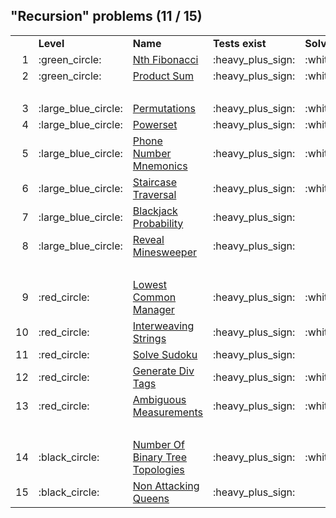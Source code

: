 ## "Recursion" problems (11 / 15)

<table>
    <tbody>
        <tr>
            <td>
                &nbsp;
            </td>
            <td>
                <strong>Level</strong>
            </td>
            <td>
                <strong>Name</strong>
            </td>
            <td>
                <strong>Tests exist</strong>
            </td>
            <td>
                <strong>Solved</strong>
            </td>
        </tr>
        <tr>
            <td style="text-align:right;">
                1
            </td>
            <td>
                :green_circle:
            </td>
            <td>
                <a href="Easy/nth-fibonacci/">Nth Fibonacci</a>
            </td>
            <td>
                :heavy_plus_sign:
            </td>
            <td>
                :white_check_mark:
            </td>
        </tr>
        <tr>
            <td style="text-align:right;">
                2
            </td>
            <td>
                :green_circle:
            </td>
            <td>
                <a href="Easy/product-sum/">Product Sum</a>
            </td>
            <td>
                :heavy_plus_sign:
            </td>
            <td>
                :white_check_mark:
            </td>
        </tr>
        <tr>
            <td colspan="5">
                &nbsp;
            </td>
        </tr>
        <tr>
            <td style="text-align:right;">
                3
            </td>
            <td>
                :large_blue_circle:
            </td>
            <td>
                <a href="Medium/permutations/">Permutations</a>
            </td>
            <td>
                :heavy_plus_sign:
            </td>
            <td>
                :white_check_mark:
            </td>
        </tr>
        <tr>
            <td style="text-align:right;">
                4
            </td>
            <td>
                :large_blue_circle:
            </td>
            <td>
                <a href="Medium/powerset/">Powerset</a>
            </td>
            <td>
                :heavy_plus_sign:
            </td>
            <td>
                :white_check_mark:
            </td>
        </tr>
        <tr>
            <td style="text-align:right;">
                5
            </td>
            <td>
                :large_blue_circle:
            </td>
            <td>
                <a href="Medium/phone-number-mnemonics/">Phone Number Mnemonics</a>
            </td>
            <td>
                :heavy_plus_sign:
            </td>
            <td>
                :white_check_mark:
            </td>
        </tr>
        <tr>
            <td style="text-align:right;">
                6
            </td>
            <td>
                :large_blue_circle:
            </td>
            <td>
                <a href="Medium/staircase-traversal/">Staircase Traversal</a>
            </td>
            <td>
                :heavy_plus_sign:
            </td>
            <td>
                :white_check_mark:
            </td>
        </tr>
        <tr>
            <td style="text-align:right;">
                7
            </td>
            <td>
                :large_blue_circle:
            </td>
            <td>
                <a href="Medium/blackjack-probability/">Blackjack Probability</a>
            </td>
            <td>
                :heavy_plus_sign:
            </td>
            <td>
                &nbsp;
            </td>
        </tr>
        <tr>
            <td style="text-align:right;">
                8
            </td>
            <td>
                :large_blue_circle:
            </td>
            <td>
                <a href="Medium/reveal-minesweeper/">Reveal Minesweeper</a>
            </td>
            <td>
                :heavy_plus_sign:
            </td>
            <td>
                &nbsp;
            </td>
        </tr>
        <tr>
            <td colspan="5">
                &nbsp;
            </td>
        </tr>
        <tr>
            <td style="text-align:right;">
                9
            </td>
            <td>
                :red_circle:
            </td>
            <td>
                <a href="Hard/lowest-common-manager/">Lowest Common Manager</a>
            </td>
            <td>
                :heavy_plus_sign:
            </td>
            <td>
                :white_check_mark:
            </td>
        </tr>
        <tr>
            <td style="text-align:right;">
                10
            </td>
            <td>
                :red_circle:
            </td>
            <td>
                <a href="Hard/interweaving-strings/">Interweaving Strings</a>
            </td>
            <td>
                :heavy_plus_sign:
            </td>
            <td>
                :white_check_mark:
            </td>
        </tr>
        <tr>
            <td style="text-align:right;">
                11
            </td>
            <td>
                :red_circle:
            </td>
            <td>
                <a href="Hard/solve-sudoku/">Solve Sudoku</a>
            </td>
            <td>
                :heavy_plus_sign:
            </td>
            <td>
                &nbsp;
            </td>
        </tr>
        <tr>
            <td style="text-align:right;">
                12
            </td>
            <td>
                :red_circle:
            </td>
            <td>
                <a href="Hard/generate-div-tags/">Generate Div Tags</a>
            </td>
            <td>
                :heavy_plus_sign:
            </td>
            <td>
                :white_check_mark:
            </td>
        </tr>
        <tr>
            <td style="text-align:right;">
                13
            </td>
            <td>
                :red_circle:
            </td>
            <td>
                <a href="Hard/ambiguous-measurements/">Ambiguous Measurements</a>
            </td>
            <td>
                :heavy_plus_sign:
            </td>
            <td>
                :white_check_mark:
            </td>
        </tr>
        <tr>
            <td colspan="5">
                &nbsp;
            </td>
        </tr>
        <tr>
            <td style="text-align:right;">
                 14
            </td>
            <td>
                :black_circle:
            </td>
            <td>
                <a href="VeryHard/number-of-binary-tree-topologies/">Number Of Binary Tree Topologies</a>
            </td>
            <td>
                :heavy_plus_sign:
            </td>
            <td>
                :white_check_mark:
            </td>
        </tr>
        <tr>
            <td style="text-align:right;">
                 15
            </td>
            <td>
                :black_circle:
            </td>
            <td>
                <a href="VeryHard/non-attacking-queens/">Non Attacking Queens</a>
            </td>
            <td>
                :heavy_plus_sign:
            </td>
            <td>
                &nbsp;
            </td>
        </tr>
    </tbody>
</table>